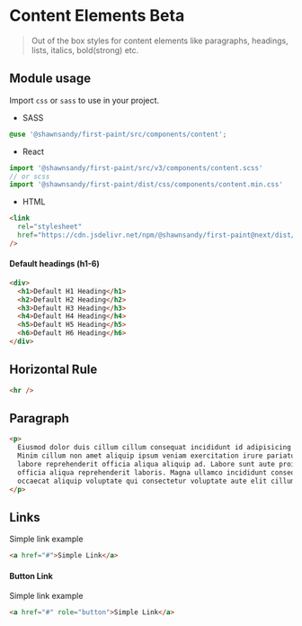 # Content Elements <span role="note" style="--note: var(--beta)">Beta</span>

> Out of the box styles for content elements like paragraphs, headings, lists, italics, bold(strong) etc.

## Module usage

Import `css` or `sass` to use in your project.

- SASS

```scss
@use '@shawnsandy/first-paint/src/components/content';
```

- React

```jsx
import '@shawnsandy/first-paint/src/v3/components/content.scss'
// or scss
import '@shawnsandy/first-paint/dist/css/components/content.min.css'
```

- HTML

```html
<link
  rel="stylesheet"
  href="https://cdn.jsdelivr.net/npm/@shawnsandy/first-paint@next/dist/css/components/content.min.css"
/>
```

#### Default headings (h1-6)

```html preview
<div>
  <h1>Default H1 Heading</h1>
  <h2>Default H2 Heading</h2>
  <h3>Default H3 Heading</h3>
  <h4>Default H4 Heading</h4>
  <h5>Default H5 Heading</h5>
  <h6>Default H6 Heading</h6>
</div>
```

## Horizontal Rule

```html preview
<hr />
```

## Paragraph

```html preview
<p>
  Eiusmod dolor duis cillum cillum consequat incididunt id adipisicing pariatur.
  Minim cillum non amet aliquip ipsum veniam exercitation irure pariatur. Ut
  labore reprehenderit officia aliqua aliquip ad. Labore sunt aute proident sit
  officia aliqua reprehenderit laboris. Magna ullamco incididunt consequat
  occaecat aliquip voluptate qui consectetur voluptate aute elit cillum cillum.
</p>
```

## Links

Simple link example

```html preview
<a href="#">Simple Link</a>
```

#### Button Link

Simple link example

```html preview
<a href="#" role="button">Simple Link</a>
```
